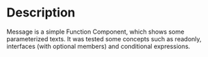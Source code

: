# Description

Message is a simple Function Component, which shows some parameterized texts.
It was tested some concepts such as readonly, interfaces (with optional members) and conditional expressions.